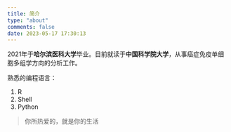 ```yaml
---
title: 简介
type: "about"
comments: false
date: 2023-05-17 17:30:13
---
```


2021年于**哈尔滨医科大学**毕业。目前就读于**中国科学院大学**，从事癌症免疫单细胞多组学方向的分析工作。

熟悉的编程语言：

1. R
2. Shell
3. Python



> 你所热爱的，就是你的生活

